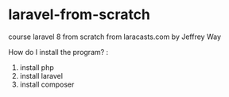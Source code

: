 # laravel-from-scratch
course laravel 8 from scratch from laracasts.com by Jeffrey Way

How do I install the program? :

1) install php
2) install laravel
3) install composer
